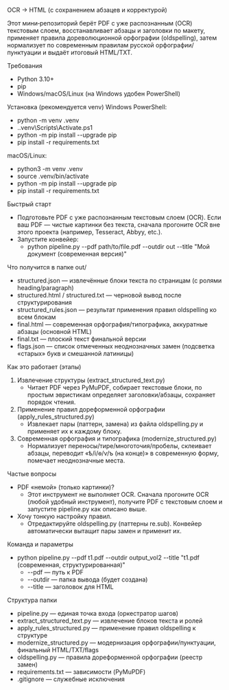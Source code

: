 OCR → HTML (с сохранением абзацев и корректурой)

Этот мини‑репозиторий берёт PDF с уже распознанным (OCR) текстовым слоем, восстанавливает абзацы и заголовки по макету, применяет правила дореволюционной орфографии (oldspelling), затем нормализует по современным правилам русской орфографии/пунктуации и выдаёт итоговый HTML/TXT.

Требования
- Python 3.10+
- pip
- Windows/macOS/Linux (на Windows удобен PowerShell)

Установка (рекомендуется venv)
Windows PowerShell:
- python -m venv .venv
- .\.venv\Scripts\Activate.ps1
- python -m pip install --upgrade pip
- pip install -r requirements.txt

macOS/Linux:
- python3 -m venv .venv
- source .venv/bin/activate
- python -m pip install --upgrade pip
- pip install -r requirements.txt

Быстрый старт
- Подготовьте PDF с уже распознанным текстовым слоем (OCR). Если ваш PDF — чистые картинки без текста, сначала прогоните OCR вне этого проекта (например, Tesseract, Abbyy, etc.).
- Запустите конвейер:
  - python pipeline.py --pdf path/to/file.pdf --outdir out --title "Мой документ (современная версия)"

Что получится в папке out/
- structured.json — извлечённые блоки текста по страницам (с ролями heading/paragraph)
- structured.html / structured.txt — черновой вывод после структурирования
- structured_rules.json — результат применения правил oldspelling ко всем блокам
- final.html — современная орфография/типографика, аккуратные абзацы (основной HTML)
- final.txt — плоский текст финальной версии
- flags.json — список отмеченных неоднозначных замен (подсветка «старых» букв и смешанной латиницы)

Как это работает (этапы)
1) Извлечение структуры (extract_structured_text.py)
   - Читает PDF через PyMuPDF, собирает текстовые блоки, по простым эвристикам определяет заголовки/абзацы, сохраняет порядок чтения.
2) Применение правил дореформенной орфографии (apply_rules_structured.py)
   - Извлекает пары (паттерн, замена) из файла oldspelling.py и применяет их к каждому блоку.
3) Современная орфография и типографика (modernize_structured.py)
   - Нормализует переносы/тире/многоточия/пробелы, склеивает абзацы, переводит «ѣ/і/ѳ/ѵ/ъ (на конце)» в современную форму, помечает неоднозначные места.

Частые вопросы
- PDF «немой» (только картинки)?
  - Этот инструмент не выполняет OCR. Сначала прогоните OCR (любой удобный инструмент), получите PDF с текстовым слоем и запустите pipeline.py как описано выше.
- Хочу тонкую настройку правил.
  - Отредактируйте oldspelling.py (паттерны re.sub). Конвейер автоматически вытащит пары замен и применит их.

Команда и параметры
- python pipeline.py --pdf t1.pdf --outdir output_vol2 --title "t1.pdf (современная, структурированная)"
  - --pdf — путь к PDF
  - --outdir — папка вывода (будет создана)
  - --title — заголовок для HTML

Структура папки
- pipeline.py — единая точка входа (оркестратор шагов)
- extract_structured_text.py — извлечение блоков текста и ролей
- apply_rules_structured.py — применение правил oldspelling к структуре
- modernize_structured.py — модернизация орфографии/пунктуации, финальный HTML/TXT/flags
- oldspelling.py — правила дореформенной орфографии (реестр замен)
- requirements.txt — зависимости (PyMuPDF)
- .gitignore — служебные исключения




